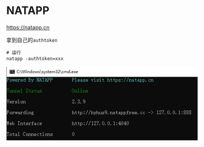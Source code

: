 # NATAPP

https://natapp.cn

拿到自己的`authtoken`

```shell
# 运行
natapp -authtoken=xxx
```

![img.png](images/img.png)
